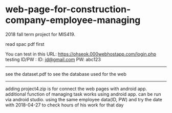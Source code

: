 # web-page-for-construction-company-employee-managing
2018 fall term project for MIS419.

read spac pdf first

You can test in this URL: https://ohseok.000webhostapp.com/login.php
  testing ID/PW  : ID: jd@gmail.com 
                   PW: abc123
                   
 --------------------------------------------------
see the dataset.pdf to see the database used for the web

---------------------------------------------------
adding project4.zip
is for connect the web pages with android app. additional function of managing task works using android app.
can be run via android studio.
using the same employee data(ID, PW) and try the date with 2018-04-27 to check hours of his work for that day
